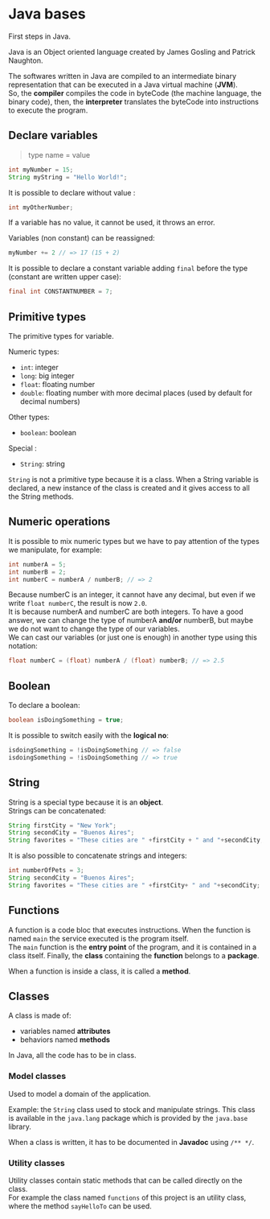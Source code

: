# Java bases

First steps in Java.

Java is an Object oriented language created by James Gosling and Patrick Naughton.

The softwares written in Java are compiled to an intermediate binary representation that can be executed in a 
Java virtual machine (**JVM**).  
So, the **compiler** compiles the code in byteCode (the machine language, the binary code), then, the 
**interpreter** translates the byteCode into instructions to execute the program.

## Declare variables

> type name = value

```java
int myNumber = 15;
String myString = "Hello World!";
```

It is possible to declare without value :

```java
int myOtherNumber;
```

If a variable has no value, it cannot be used, it throws an error.

Variables (non constant) can be reassigned:

```java
myNumber += 2 // => 17 (15 + 2)
```

It is possible to declare a constant variable adding `final` before the type (constant are written upper case):

```java
final int CONSTANTNUMBER = 7;
```

## Primitive types

The primitive types for variable.

Numeric types:

- `int`: integer
- `long`: big integer
- `float`: floating number
- `double`: floating number with more decimal places (used by default for decimal numbers)

Other types:

- `boolean`: boolean

Special :

- `String`: string

`String` is not a primitive type because it is a class. When a String variable is declared, a new instance of 
the class is created and it gives access to all the String methods.

## Numeric operations

It is possible to mix numeric types but we have to pay attention of the types we manipulate, for example:

```java
int numberA = 5;
int numberB = 2;
int numberC = numberA / numberB; // => 2
```

Because numberC is an integer, it cannot have any decimal, but even if we write `float numberC`, the result is 
now `2.0`.  
It is because numberA and numberC are both integers. To have a good answer, we can change the type of numberA 
**and/or** numberB, but maybe we do not want to change the type of our variables.  
We can cast our variables (or just one is enough) in another type using this notation:

```java
float numberC = (float) numberA / (float) numberB; // => 2.5
```

## Boolean

To declare a boolean:

```java
boolean isDoingSomething = true;
```

It is possible to switch easily with the **logical no**:

```java
isdoingSomething = !isDoingSomething // => false
isdoingSomething = !isDoingSomething // => true
```

## String

String is a special type because it is an **object**.  
Strings can be concatenated:

```java
String firstCity = "New York";
String secondCity = "Buenos Aires";
String favorites = "These cities are " +firstCity + " and "+secondCity;
```

It is also possible to concatenate strings and integers:

```java
int numberOfPets = 3;
String secondCity = "Buenos Aires";
String favorites = "These cities are " +firstCity+ " and "+secondCity;
```

## Functions

A function is a code bloc that executes instructions. When the function is named `main` the service executed 
is the program itself.  
The `main` function is the **entry point** of the program, and it is contained in a class itself. Finally, 
the **class** containing the **function** belongs to a **package**.

When a function is inside a class, it is called a **method**.

## Classes

A class is made of:

- variables named **attributes**
- behaviors named **methods**

In Java, all the code has to be in class.

### Model classes

Used to model a domain of the application.

Example: the `String` class used to stock and manipulate strings. This class is available in the `java.lang` 
package which is provided by the `java.base` library.

When a class is written, it has to be documented in **Javadoc** using `/** */`.

### Utility classes

Utility classes contain static methods that can be called directly on the class.  
For example the class named `functions` of this project is an utility class, where the method `sayHelloTo` 
can be used.
